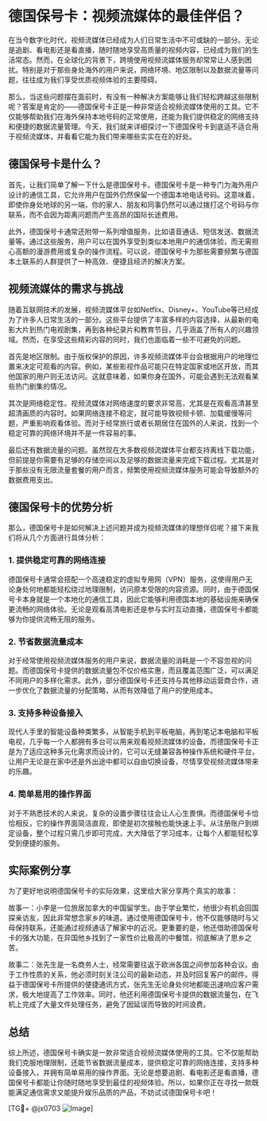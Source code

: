 # 德国保号卡：视频流媒体的最佳伴侣？

在当今数字化时代，视频流媒体已经成为人们日常生活中不可或缺的一部分。无论是追剧、看电影还是看直播，随时随地享受高质量的视频内容，已经成为我们的生活常态。然而，在全球化的背景下，跨境使用视频流媒体服务却常常让人感到困扰。特别是对于那些身处海外的用户来说，网络环境、地区限制以及数据流量等问题，往往成为我们享受优质视频体验的主要障碍。

那么，当这些问题摆在面前时，有没有一种解决方案能够让我们轻松跨越这些限制呢？答案是肯定的——德国保号卡正是一种非常适合视频流媒体使用的工具。它不仅能够帮助我们在海外保持本地号码的正常使用，还能为我们提供稳定的网络支持和便捷的数据流量管理。今天，我们就来详细探讨一下德国保号卡到底适不适合用于视频流媒体，并看看它能为我们带来哪些实实在在的好处。

## 德国保号卡是什么？

首先，让我们简单了解一下什么是德国保号卡。德国保号卡是一种专门为海外用户设计的通信工具，它允许用户在国外仍然保留一个德国本地电话号码。这意味着，即使你身处地球的另一端，你的家人、朋友和同事仍然可以通过拨打这个号码与你联系，而不会因为距离问题而产生高昂的国际长途费用。

此外，德国保号卡通常还附带一系列增值服务，比如语音通话、短信发送、数据流量等。通过这些服务，用户可以在国外享受到类似本地用户的通信体验，而无需担心高额的漫游费用或复杂的操作流程。可以说，德国保号卡为那些需要频繁与德国本土联系的人群提供了一种高效、便捷且经济的解决方案。

## 视频流媒体的需求与挑战

随着互联网技术的发展，视频流媒体平台如Netflix、Disney+、YouTube等已经成为了许多人日常生活的一部分。这些平台提供了丰富多样的内容选择，从最新的电影大片到热门电视剧集，再到各种纪录片和教育节目，几乎涵盖了所有人的兴趣领域。然而，在享受这些精彩内容的同时，我们也面临着一些不可避免的问题。

首先是地区限制。由于版权保护的原因，许多视频流媒体平台会根据用户的地理位置来决定可观看的内容。例如，某些影视作品可能只在特定国家或地区开放，而其他国家的用户则无法访问。这就意味着，如果你身在国外，可能会遇到无法观看某些热门剧集的情况。

其次是网络稳定性。视频流媒体对网络速度的要求非常高，尤其是在观看高清甚至超清画质的内容时。如果网络连接不稳定，就可能导致视频卡顿、加载缓慢等问题，严重影响观看体验。而对于经常旅行或者长期居住在国外的人来说，找到一个稳定可靠的网络环境并不是一件容易的事。

最后还有数据流量的问题。虽然现在大多数视频流媒体平台都支持离线下载功能，但前提是你需要有足够的存储空间以及足够的数据流量来完成下载过程。尤其是对于那些没有无限流量套餐的用户而言，频繁使用视频流媒体服务可能会导致额外的数据费用支出。

## 德国保号卡的优势分析

那么，德国保号卡是如何解决上述问题并成为视频流媒体的理想伴侣呢？接下来我们将从几个方面进行具体分析：

### 1. 提供稳定可靠的网络连接

德国保号卡通常会搭配一个高速稳定的虚拟专用网（VPN）服务，这使得用户无论身处何地都能轻松绕过地理限制，访问原本受限的内容资源。同时，由于德国保号卡本身就是一个本地化的通信工具，因此它能够利用德国本地的基础设施来确保更流畅的网络体验。无论是观看高清电影还是参与实时互动直播，德国保号卡都能够为你提供流畅无阻的服务。

### 2. 节省数据流量成本

对于经常使用视频流媒体服务的用户来说，数据流量的消耗是一个不容忽视的问题。而德国保号卡提供的数据流量包不仅价格实惠，而且覆盖范围广泛，可以满足不同用户的多样化需求。此外，部分德国保号卡还支持与其他移动运营商合作，进一步优化了数据流量的分配策略，从而有效降低了用户的使用成本。

### 3. 支持多种设备接入

现代人手里的智能设备种类繁多，从智能手机到平板电脑，再到笔记本电脑和平板电视，几乎每一个人都拥有多台可以用来观看视频流媒体的设备。而德国保号卡正是为了适应这种多元化需求而设计的，它可以无缝兼容各种操作系统和硬件平台，让用户无论是在家中还是外出途中都可以自由切换设备，尽情享受视频流媒体带来的乐趣。

### 4. 简单易用的操作界面

对于不熟悉技术的人来说，复杂的设置步骤往往会让人心生畏惧。而德国保号卡恰恰相反，它的操作界面简洁直观，即使是初次接触也能快速上手。从注册账户到绑定设备，整个过程只需几步即可完成，大大降低了学习成本，让每个人都能轻松享受到便捷的服务。

## 实际案例分享

为了更好地说明德国保号卡的实际效果，这里给大家分享两个真实的故事：

故事一：小李是一位旅居加拿大的中国留学生。由于学业繁忙，他很少有机会回国探亲访友，因此非常想念家乡的味道。通过使用德国保号卡，他不仅能够随时与父母保持联系，还能通过视频通话了解家中的近况。更重要的是，他还借助德国保号卡的强大功能，在异国他乡找到了一家性价比极高的中餐馆，彻底解决了思乡之苦。

故事二：张先生是一名商务人士，经常需要往返于欧洲各国之间参加各种会议。由于工作性质的关系，他必须时刻关注公司的最新动态，并及时回复客户的邮件。得益于德国保号卡所提供的便捷通讯方式，张先生无论身处何地都能迅速响应客户需求，极大地提高了工作效率。同时，他还利用德国保号卡提供的数据流量包，在飞机上完成了大量文件处理任务，避免了因延误而导致的时间浪费。

## 总结

综上所述，德国保号卡确实是一款非常适合视频流媒体使用的工具。它不仅能帮助我们克服地理限制，还能节省数据流量成本，提供稳定可靠的网络连接，支持多种设备接入，并拥有简单易用的操作界面。无论是想要追剧、看电影还是看直播，德国保号卡都能让你随时随地享受到最佳的视频体验。所以，如果你正在寻找一款既能满足通信需求又能提升娱乐品质的产品，不妨试试德国保号卡吧！

[TG💪+ @jx0703 ![Image](https://github.com/user-attachments/assets/dbca1d08-cadb-493c-b0ec-ad6f7a83f270)]